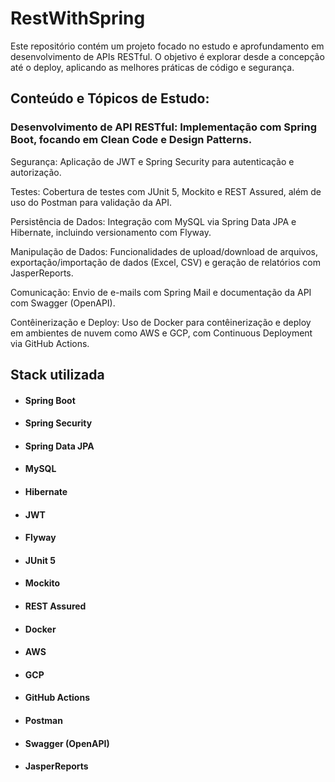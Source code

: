 # RestWithSpring

Este repositório contém um projeto focado no estudo e aprofundamento em desenvolvimento de APIs RESTful. O objetivo é explorar desde a concepção até o deploy, aplicando as melhores práticas de código e segurança.


## Conteúdo e Tópicos de Estudo:

### Desenvolvimento de API RESTful: Implementação com Spring Boot, focando em Clean Code e Design Patterns.

Segurança: Aplicação de JWT e Spring Security para autenticação e autorização.

Testes: Cobertura de testes com JUnit 5, Mockito e REST Assured, além de uso do Postman para validação da API.

Persistência de Dados: Integração com MySQL via Spring Data JPA e Hibernate, incluindo versionamento com Flyway.

Manipulação de Dados: Funcionalidades de upload/download de arquivos, exportação/importação de dados (Excel, CSV) e geração de relatórios com JasperReports.

Comunicação: Envio de e-mails com Spring Mail e documentação da API com Swagger (OpenAPI).

Contêinerização e Deploy: Uso de Docker para contêinerização e deploy em ambientes de nuvem como AWS e GCP, com Continuous Deployment via GitHub Actions.


## Stack utilizada

* #### Spring Boot 
* #### Spring Security
* #### Spring Data JPA
* #### MySQL
* #### Hibernate
* #### JWT 
* #### Flyway
* #### JUnit 5
* #### Mockito
* #### REST Assured
* #### Docker
* #### AWS
* #### GCP
* #### GitHub Actions
* #### Postman
* #### Swagger (OpenAPI)
* #### JasperReports
